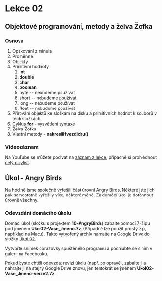 Lekce 02
========

Objektové programování, metody a želva Žofka
--------------------------------------------

### Osnova

1. Opakování z minula
1. Proměnné
1. Objekty
1. Primitivní hodnoty
    1. **int**
	1. **double**
	1. **char**
	1. **boolean**
	1. byte -- nebudeme používat
	1. short -- nebudeme používat
	1. long -- nebudeme používat
	1. float -- nebudeme používat
1. Přirování objektů ke složkám na disku a primitivních hodnot k souborů v těch složkách
1. Cyklus **for** - vysvětlení syntaxe
1. Želva Žofka
1. Vlastní metody - **nakresliHvezdicku()**

### Videozáznam

Na YouTube se můžete podívat na [záznam z lekce](https://www.youtube.com/watch?v=7aO1Jt8YyeA),
případně si prohlédnout [celý playlist](https://www.youtube.com/playlist?list=PLUVJxzuCt9AROpKl3Hu-DvdgQV-xHaoQY).

Úkol - Angry Birds
------------------

Na hodině jsme společně vyřešili část úrovní Angry Birds. Některé jste jich pak samostatně vyřešily více, některé
méně. Za domácí úkol je dotáhnout úrovně všechny.

### Odevzdání domácího úkolu

Domácí úkol (složku s projektem **10-AngryBirds**) zabalte pomocí 7-Zipu pod jménem **Ukol02-Vase_Jmeno.7z**. (Případně lze
použít prostý zip, například na Macu). Takto vytvořený archív nahrajte na Google Drive do složky
[Úkol 02](https://drive.google.com/drive/folders/17AVl4tIEI3VlMLI4r2ZCjodcYvxNi4HV).

Vytvořte snímek obrazovky spuštěného programu a pochlubte se s ním v galerii na Facebooku.

Pokud byste chtěli odevzdat revizi úkolu (např. po opravě), zabalte ji a nahrajte ji na stejný Google Drive znovu, jen
tentokrát se jménem **Ukol02-Vase_Jmeno-verze2.7z**.
